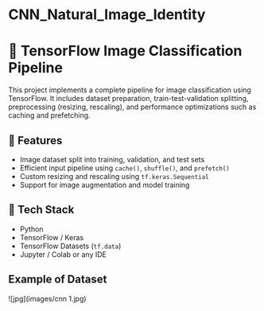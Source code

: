 # CNN_Natural_Image_Identity

# 🧠 TensorFlow Image Classification Pipeline

This project implements a complete pipeline for image classification using TensorFlow. It includes dataset preparation, train-test-validation splitting, preprocessing (resizing, rescaling), and performance optimizations such as caching and prefetching.

## 🚀 Features

- Image dataset split into training, validation, and test sets
- Efficient input pipeline using `cache()`, `shuffle()`, and `prefetch()`
- Custom resizing and rescaling using `tf.keras.Sequential`
- Support for image augmentation and model training

## 🧰 Tech Stack

- Python
- TensorFlow / Keras
- TensorFlow Datasets (`tf.data`)
- Jupyter / Colab or any IDE

## Example of Dataset
![jpg](images/cnn 1.jpg)
